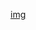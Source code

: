 [img](https://s3.amazonaws.com/alx-intranet.hbtn.io/uploads/medias/2020/1/91e1c50322b2428428f9.jpeg?X-Amz-Algorithm=AWS4-HMAC-SHA256&X-Amz-Credential=AKIARDDGGGOUSBVO6H7D%2F20230523%2Fus-east-1%2Fs3%2Faws4_request&X-Amz-Date=20230523T142715Z&X-Amz-Expires=86400&X-Amz-SignedHeaders=host&X-Amz-Signature=4b80b93089f1627cc4cd6bf1f9695c26b430a3169fa1f9bb3b820fa3e5818b2b)